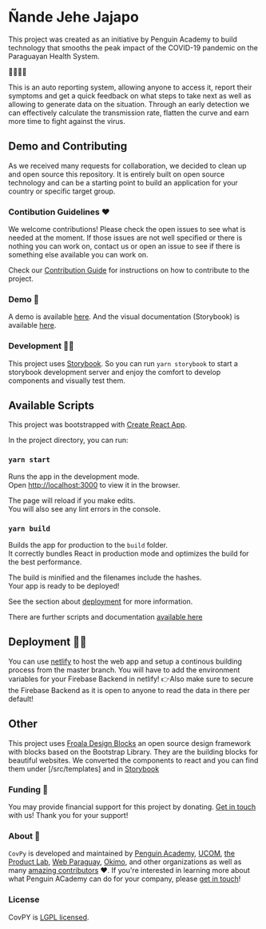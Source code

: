 # Ñande Jehe Jajapo

This project was created as an initiative by Penguin Academy to build technology that smooths the peak impact of the COVID-19 pandemic on the Paraguayan Health System.

🐧🇵🇾🦠

This is an auto reporting system, allowing anyone to access it, report their symptoms and get a quick feedback on what steps to take next as well as allowing to generate data on the situation. Through an early detection we can effectively calculate the transmission rate, flatten the curve and earn more time to fight against the virus.

## Demo and Contributing

As we received many requests for collaboration, we decided to clean up and open source this repository. It is entirely built on open source technology and can be a starting point to build an application for your country or specific target group.

### Contibution Guidelines ♥️

We welcome contributions! Please check the open issues to see what is needed at the moment. If those issues are not well specified  or there is nothing you can work on, contact us or open an issue to see if there is something else available you can work on.

Check our [Contribution Guide](./CONTRIBUTING.md) for instructions on how to contribute to the project.

### Demo 👀

A demo is available [here](https://covpy.netlify.com/). And the visual documentation (Storybook) is available [here](https://covpy-book.netlify.com/).

### Development 👩‍💻

This project uses [Storybook](https://storybook.js.org/). So you can run `yarn storybook` to start a storybook development server and enjoy the comfort to develop components and visually test them.

## Available Scripts

This project was bootstrapped with [Create React App](https://github.com/facebook/create-react-app).

In the project directory, you can run:

### `yarn start`

Runs the app in the development mode.<br /> Open [http://localhost:3000](http://localhost:3000) to view it in the browser.

The page will reload if you make edits.<br /> You will also see any lint errors in the console.

### `yarn build`

Builds the app for production to the `build` folder.<br /> It correctly bundles React in production mode and optimizes the build for the best performance.

The build is minified and the filenames include the hashes.<br /> Your app is ready to be deployed!

See the section about [deployment](https://facebook.github.io/create-react-app/docs/deployment) for more information.

There are further scripts and documentation [available here](create-react-app.md)

## Deployment 🦸‍♀️

You can use [netlify](https://netlify.com/) to host the web app and setup a continous building process from the master branch. You will have to add the environment variables for your Firebase Backend in netlify! 👉Also make sure to secure the Firebase Backend as it is open to anyone to read the data in there per default!

## Other

This project uses [Froala Design Blocks](https://github.com/froala/design-blocks) an open source design framework with blocks based on the Bootstrap Library. They are the building blocks for beautiful websites. We converted the components to react and you can find them under [/src/templates] and in [Storybook](https://covpy-book.netlify.com/?path=/story/template--ctas)

### Funding 💸

You may provide financial support for this project by donating. [Get in touch](mailto:hello@penguin.academy) with us! Thank you for your support!

### About 🐧

`CovPy` is developed and maintained by [Penguin Academy](https://penguin.academy), [UCOM](http://www.ucom.edu.py/), [the Product Lab](https://www.theproductlab.co/), [Web Paraguay](https://webparaguay.com/), [Okimo](http://optometry.okimo.co/), and other organizations as well as many [amazing contributors](https://github.com/penguin-academy/covid-19-py/graphs/contributors) ❤️. If you're interested in learning more about what Penguin ACademy can do for your company, please [get in touch](mailto:hello@penguin.academy)!

### License

CovPY is [LGPL licensed](./LICENSE).
